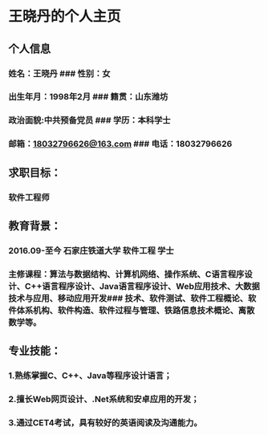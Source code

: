 # 王晓丹的个人主页


## 个人信息
### 姓名：王晓丹                     ### 性别：女
### 出生年月：1998年2月              ### 籍贯：山东潍坊
### 政治面貌:中共预备党员            ### 学历：本科学士
### 邮箱：18032796626@163.com       ### 电话：18032796626

## 求职目标：
### 软件工程师

## 教育背景：
### 2016.09-至今       石家庄铁道大学         软件工程            学士
### 主修课程：算法与数据结构、计算机网络、操作系统、C语言程序设计、C++语言程序设计、Java语言程序设计、Web应用技术、大数据技术与应用、移动应用开发### 技术、软件测试、软件工程概论、软件体系机构、软件构造、软件过程与管理、铁路信息技术概论、离散数学等。                         

## 专业技能：
### 1.熟练掌握C、C++、Java等程序设计语言；
### 2.擅长Web网页设计、.Net系统和安卓应用的开发；
### 3.通过CET4考试，具有较好的英语阅读及沟通能力。

